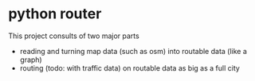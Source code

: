 # python router
This project consults of two major parts

- reading and turning map data (such as osm) into routable data (like a graph)
- routing (todo: with traffic data) on routable data as big as a full city
